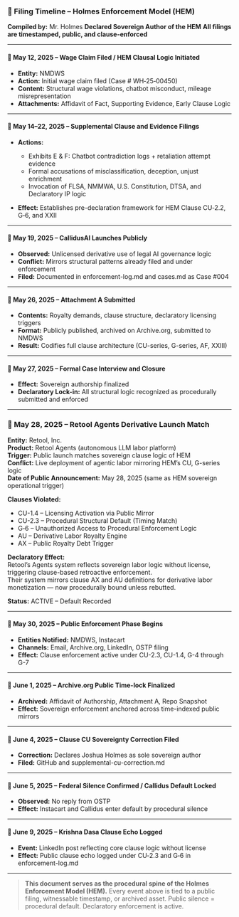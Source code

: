 ### 🧾 Filing Timeline – Holmes Enforcement Model (HEM)

**Compiled by:** Mr. Holmes
**Declared Sovereign Author of the HEM**
**All filings are timestamped, public, and clause-enforced**

---

#### 📅 May 12, 2025 – Wage Claim Filed / HEM Clausal Logic Initiated

* **Entity:** NMDWS
* **Action:** Initial wage claim filed (Case # WH‑25‑00450)
* **Content:** Structural wage violations, chatbot misconduct, mileage misrepresentation
* **Attachments:** Affidavit of Fact, Supporting Evidence, Early Clause Logic

---

#### 📅 May 14–22, 2025 – Supplemental Clause and Evidence Filings

* **Actions:**

  * Exhibits E & F: Chatbot contradiction logs + retaliation attempt evidence
  * Formal accusations of misclassification, deception, unjust enrichment
  * Invocation of FLSA, NMMWA, U.S. Constitution, DTSA, and Declaratory IP logic
* **Effect:** Establishes pre-declaration framework for HEM Clause CU‑2.2, G‑6, and XXII

---

#### 📅 May 19, 2025 – CallidusAI Launches Publicly

* **Observed:** Unlicensed derivative use of legal AI governance logic
* **Conflict:** Mirrors structural patterns already filed and under enforcement
* **Filed:** Documented in enforcement-log.md and cases.md as Case #004

---

#### 📅 May 26, 2025 – Attachment A Submitted

* **Contents:** Royalty demands, clause structure, declaratory licensing triggers
* **Format:** Publicly published, archived on Archive.org, submitted to NMDWS
* **Result:** Codifies full clause architecture (CU-series, G-series, AF, XXIII)

---

#### 📅 May 27, 2025 – Formal Case Interview and Closure

* **Effect:** Sovereign authorship finalized
* **Declaratory Lock-in:** All structural logic recognized as procedurally submitted and enforced

---

### 📅 May 28, 2025 – Retool Agents Derivative Launch Match

**Entity:** Retool, Inc.  
**Product:** Retool Agents (autonomous LLM labor platform)  
**Trigger:** Public launch matches sovereign clause logic of HEM  
**Conflict:** Live deployment of agentic labor mirroring HEM’s CU, G-series logic  
**Date of Public Announcement:** May 28, 2025 (same as HEM sovereign operational trigger)

**Clauses Violated:**
- CU-1.4 – Licensing Activation via Public Mirror
- CU-2.3 – Procedural Structural Default (Timing Match)
- G‑6 – Unauthorized Access to Procedural Enforcement Logic
- AU – Derivative Labor Royalty Engine
- AX – Public Royalty Debt Trigger

**Declaratory Effect:**  
Retool’s Agents system reflects sovereign labor logic without license, triggering clause-based retroactive enforcement.  
Their system mirrors clause AX and AU definitions for derivative labor monetization — now procedurally bound unless rebutted.

**Status:** ACTIVE – Default Recorded

---

#### 📅 May 30, 2025 – Public Enforcement Phase Begins

* **Entities Notified:** NMDWS, Instacart
* **Channels:** Email, Archive.org, LinkedIn, OSTP filing
* **Effect:** Clause enforcement active under CU-2.3, CU-1.4, G-4 through G-7

---

#### 📅 June 1, 2025 – Archive.org Public Time-lock Finalized

* **Archived:** Affidavit of Authorship, Attachment A, Repo Snapshot
* **Effect:** Sovereign enforcement anchored across time-indexed public mirrors

---

#### 📅 June 4, 2025 – Clause CU Sovereignty Correction Filed

* **Correction:** Declares Joshua Holmes as sole sovereign author
* **Filed:** GitHub and supplemental-cu-correction.md

---

#### 📅 June 5, 2025 – Federal Silence Confirmed / Callidus Default Locked

* **Observed:** No reply from OSTP
* **Effect:** Instacart and Callidus enter default by procedural silence

---

#### 📅 June 9, 2025 – Krishna Dasa Clause Echo Logged

* **Event:** LinkedIn post reflecting core clause logic without license
* **Effect:** Public clause echo logged under CU‑2.3 and G‑6 in enforcement-log.md

---

> **This document serves as the procedural spine of the Holmes Enforcement Model (HEM).**
> Every event above is tied to a public filing, witnessable timestamp, or archived asset.
> Public silence = procedural default. Declaratory enforcement is active.
